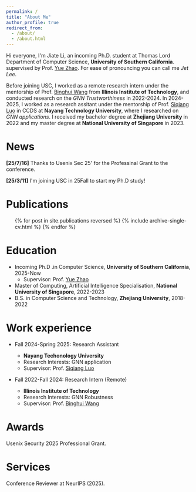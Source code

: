 ```yaml
---
permalink: /
title: "About Me"
author_profile: true
redirect_from: 
  - /about/
  - /about.html
---
```


Hi everyone, I'm Jiate Li, an incoming Ph.D. student at Thomas Lord Department of Computer Science, **University of Southern California**. supervised by Prof. [Yue Zhao](https://viterbi-web.usc.edu/~yzhao010/). For ease of pronouncing you can call me *Jet Lee*.

Before joining USC, I worked as a remote research intern under the mentorship of Prof. [Binghui Wang](https://wangbinghui.net/) from **Illinois Institute of Technology**, and conducted research on the *GNN Trustworthiness* in 2022-2024. In 2024-2025, I worked as a research assitant under the mentorship of Prof. [Siqiang Luo](https://siqiangluo.com/) in CCDS at **Nayang Technology University**, where I researched on *GNN applications*. I received my bachelor degree at **Zhejiang University** in 2022 and my master degree at **National University of Singapore** in 2023.

News
====
**[25/7/16]** Thanks to Usenix Sec 25' for the Professinal Grant to the conference.

**[25/3/11]** I'm joining USC in 25Fall to start my Ph.D study!


Publications
====
  <ul>{% for post in site.publications reversed %}
    {% include archive-single-cv.html %}
  {% endfor %}</ul>

Education
====
* Incoming Ph.D .in Computer Science, **University of Southern California**, 2025-Now
     * Supervisor: Prof. [Yue Zhao](https://viterbi-web.usc.edu/~yzhao010/)
* Master of Computing, Artificial Intelligence Specialisation, **National University of Singapore**, 2022-2023
* B.S. in Computer Science and Technology, **Zhejiang University**, 2018-2022

Work experience
====

* Fall 2024-Spring 2025: Research Assistant
  * **Nayang Techonology University**
  * Research Interests: GNN application
  * Supervisor: Prof. [Siqiang Luo](https://siqiangluo.com/)

* Fall 2022-Fall 2024: Research Intern (Remote)
  * **Illinois Institute of Technology**
  * Research Interests: GNN Robustness
  * Supervisor: Prof. [Binghui Wang](https://wangbinghui.net/)
    
Awards
====
Usenix Security 2025 Professional Grant.

Services
====
Conference Reviewer at NeurIPS (2025).
